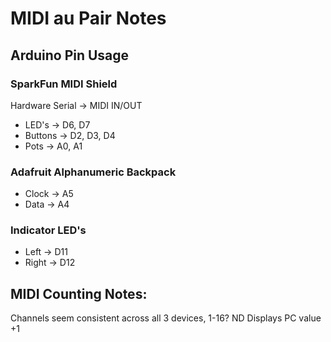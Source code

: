 MIDI au Pair Notes
==================

Arduino Pin Usage
-----------------

### SparkFun MIDI Shield


Hardware Serial -> MIDI IN/OUT
* LED's -> D6, D7
* Buttons -> D2, D3, D4
* Pots -> A0, A1

### Adafruit Alphanumeric Backpack

* Clock -> A5
* Data -> A4

### Indicator LED's

* Left -> D11
* Right -> D12

MIDI Counting Notes:
--------------------

Channels seem consistent across all 3 devices, 1-16?
ND Displays PC value +1


